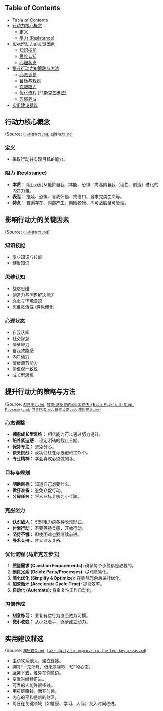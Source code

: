 ## Table of Contents

- [Table of Contents](#table-of-contents)
- [行动力核心概念](#行动力核心概念)
  - [定义](#定义)
  - [阻力 (Resistance)](#阻力-resistance)
- [影响行动力的关键因素](#影响行动力的关键因素)
  - [知识技能](#知识技能)
  - [思维认知](#思维认知)
  - [心理状态](#心理状态)
- [提升行动力的策略与方法](#提升行动力的策略与方法)
  - [心态调整](#心态调整)
  - [目标与规划](#目标与规划)
  - [克服阻力](#克服阻力)
  - [优化流程 (马斯克五步法)](#优化流程-马斯克五步法)
  - [习惯养成](#习惯养成)
- [实用建议精选](#实用建议精选)

## 行动力核心概念

(Source: [`行动潜在力.md`](个人效能-行动潜在力-心理机制.md), [`战胜阻力.md`](战胜阻力.md))

### 定义

- 采取行动并实现目标的能力。

### 阻力 (Resistance)

- **本质：** 阻止我们从低阶自我（本能、恐惧）向高阶自我（理性、创造）进化的内在力量。
- **表现：** 拖延、恐惧、自我怀疑、找借口、追求完美主义等。
- **特点：** 普遍存在、内部产生、阴险狡猾、不可战胜但可管理。

## 影响行动力的关键因素

(Source: [`行动潜在力.md`](个人效能-行动潜在力-心理机制.md))

### 知识技能

- 专业知识与技能
- 健康知识

### 思维认知

- 战略思维
- 创造力与问题解决能力
- 文化与环境意识
- 思维灵活性 (避免僵化)

### 心理状态

- 自我认知
- 社交智慧
- 情绪智力
- 自我效能感
- 内在动力
- 情绪调节能力
- 价值观一致性
- 成长型思维

## 提升行动力的策略与方法

(Source: [`战胜阻力.md`](战胜阻力.md), [`埃隆·马斯克的五步工作法 (Elon Musk's 5-Step Process).md`](埃隆·马斯克的五步工作法%20(Elon%20Musk's%205-Step%20Process).md), [`习惯养成.md`](assets/习惯养成.md), [`目标设定.md`](assets/目标设定.md), [`简短建议.md`](个人发展-人生建议-速查手册.md))

### 心态调整

- **拥抱成长型思维：** 相信能力可以通过努力提升。
- **培养紧迫感：** 设定明确的截止日期。
- **保持专注：** 避免分心。
- **接受挑战：** 成功往往在你逃避的工作中。
- **专业精神：** 学会喜欢必须做的事。

### 目标与规划

- **明确目标：** 知道自己想要什么。
- **做好准备：** 避免仓促行动。
- **分解任务：** 将大目标分解为小步骤。

### 克服阻力

- **认识敌人：** 识别阻力的各种表现形式。
- **付诸行动：** 不要等待灵感，开始行动。
- **坚持不懈：** 即使困难也要继续前进。
- **寻求支持：** 建立盟友关系。

### 优化流程 (马斯克五步法)

1. **质疑需求 (Question Requirements):** 确保每个步骤都是必要的。
2. **删除冗余 (Delete Parts/Processes):** 尽可能简化。
3. **简化优化 (Simplify & Optimize):** 在删除冗余后进行优化。
4. **加速循环 (Accelerate Cycle Time):** 提高效率。
5. **自动化 (Automate):** 将重复性工作自动化。

### 习惯养成

- **刻意练习：** 重复有益行为直至成为习惯。
- **微小改变：** 从小处着手，逐步建立动力。

## 实用建议精选

(Source: [`简短建议.md`](个人发展-人生建议-速查手册.md), [`take daily to improve in the ten key areas.md`](take%20daily%20to%20improve%20in%20the%20ten%20key%20areas.md))

- 主动联系他人，建立连接。
- 拥有“一无所有，但愿意赚取一切”的心态。
- 坚持下去，胜算在你这边。
- 变难时继续前进。
- 可靠的人能赚很多钱。
- 用技能赚钱，而非时间。
- 内心的平和是新的财富。
- 每日在关键领域（如健康、学习、人际）投入时间改进。

